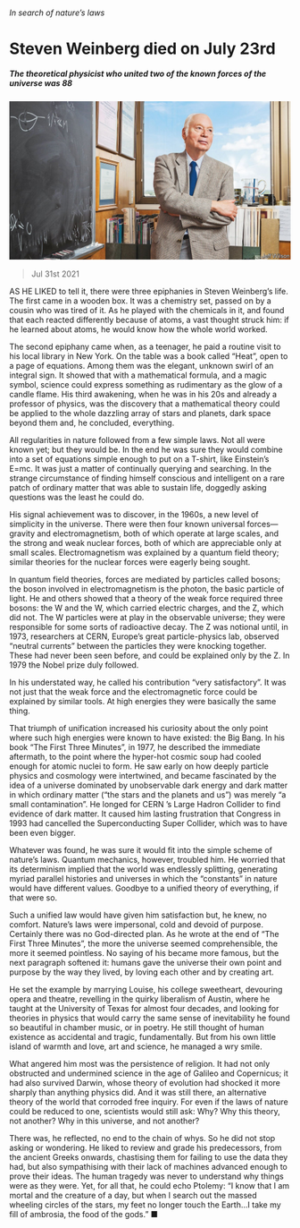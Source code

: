 ###### In search of nature’s laws

# Steven Weinberg died on July 23rd 

##### The theoretical physicist who united two of the known forces of the universe was 88 

![image](images/20210731_OBP002_1.jpg) 

> Jul 31st 2021 

AS HE LIKED to tell it, there were three epiphanies in Steven Weinberg’s life. The first came in a wooden box. It was a chemistry set, passed on by a cousin who was tired of it. As he played with the chemicals in it, and found that each reacted differently because of atoms, a vast thought struck him: if he learned about atoms, he would know how the whole world worked.

The second epiphany came when, as a teenager, he paid a routine visit to his local library in New York. On the table was a book called “Heat”, open to a page of equations. Among them was the elegant, unknown swirl of an integral sign. It showed that with a mathematical formula, and a magic symbol, science could express something as rudimentary as the glow of a candle flame. His third awakening, when he was in his 20s and already a professor of physics, was the discovery that a mathematical theory could be applied to the whole dazzling array of stars and planets, dark space beyond them and, he concluded, everything.


All regularities in nature followed from a few simple laws. Not all were known yet; but they would be. In the end he was sure they would combine into a set of equations simple enough to put on a T-shirt, like Einstein’s E=mc. It was just a matter of continually querying and searching. In the strange circumstance of finding himself conscious and intelligent on a rare patch of ordinary matter that was able to sustain life, doggedly asking questions was the least he could do.

His signal achievement was to discover, in the 1960s, a new level of simplicity in the universe. There were then four known universal forces—gravity and electromagnetism, both of which operate at large scales, and the strong and weak nuclear forces, both of which are appreciable only at small scales. Electromagnetism was explained by a quantum field theory; similar theories for the nuclear forces were eagerly being sought.

In quantum field theories, forces are mediated by particles called bosons; the boson involved in electromagnetism is the photon, the basic particle of light. He and others showed that a theory of the weak force required three bosons: the W and the W, which carried electric charges, and the Z, which did not. The W particles were at play in the observable universe; they were responsible for some sorts of radioactive decay. The Z was notional until, in 1973, researchers at CERN, Europe’s great particle-physics lab, observed “neutral currents” between the particles they were knocking together. These had never been seen before, and could be explained only by the Z. In 1979 the Nobel prize duly followed.

In his understated way, he called his contribution “very satisfactory”. It was not just that the weak force and the electromagnetic force could be explained by similar tools. At high energies they were basically the same thing.

That triumph of unification increased his curiosity about the only point where such high energies were known to have existed: the Big Bang. In his book “The First Three Minutes”, in 1977, he described the immediate aftermath, to the point where the hyper-hot cosmic soup had cooled enough for atomic nuclei to form. He saw early on how deeply particle physics and cosmology were intertwined, and became fascinated by the idea of a universe dominated by unobservable dark energy and dark matter in which ordinary matter (“the stars and the planets and us”) was merely “a small contamination”. He longed for CERN ’s Large Hadron Collider to find evidence of dark matter. It caused him lasting frustration that Congress in 1993 had cancelled the Superconducting Super Collider, which was to have been even bigger.

Whatever was found, he was sure it would fit into the simple scheme of nature’s laws. Quantum mechanics, however, troubled him. He worried that its determinism implied that the world was endlessly splitting, generating myriad parallel histories and universes in which the “constants” in nature would have different values. Goodbye to a unified theory of everything, if that were so.

Such a unified law would have given him satisfaction but, he knew, no comfort. Nature’s laws were impersonal, cold and devoid of purpose. Certainly there was no God-directed plan. As he wrote at the end of “The First Three Minutes”, the more the universe seemed comprehensible, the more it seemed pointless. No saying of his became more famous, but the next paragraph softened it: humans gave the universe their own point and purpose by the way they lived, by loving each other and by creating art.

He set the example by marrying Louise, his college sweetheart, devouring opera and theatre, revelling in the quirky liberalism of Austin, where he taught at the University of Texas for almost four decades, and looking for theories in physics that would carry the same sense of inevitability he found so beautiful in chamber music, or in poetry. He still thought of human existence as accidental and tragic, fundamentally. But from his own little island of warmth and love, art and science, he managed a wry smile.

What angered him most was the persistence of religion. It had not only obstructed and undermined science in the age of Galileo and Copernicus; it had also survived Darwin, whose theory of evolution had shocked it more sharply than anything physics did. And it was still there, an alternative theory of the world that corroded free inquiry. For even if the laws of nature could be reduced to one, scientists would still ask: Why? Why this theory, not another? Why in this universe, and not another?

There was, he reflected, no end to the chain of whys. So he did not stop asking or wondering. He liked to review and grade his predecessors, from the ancient Greeks onwards, chastising them for failing to use the data they had, but also sympathising with their lack of machines advanced enough to prove their ideas. The human tragedy was never to understand why things were as they were. Yet, for all that, he could echo Ptolemy: “I know that I am mortal and the creature of a day, but when I search out the massed wheeling circles of the stars, my feet no longer touch the Earth…I take my fill of ambrosia, the food of the gods.” ■

